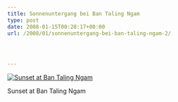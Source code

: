 ```yaml
---
title: Sonnenuntergang bei Ban Taling Ngam
type: post
date: 2008-01-15T00:28:17+00:00
url: /2008/01/sonnenuntergang-bei-ban-taling-ngam-2/




---
```

<div class="flickr">
  <a href="http://www.flickr.com/photos/schreibblogade/2194606927/" title="Sunset at Ban Taling Ngam"><img src="//farm3.static.flickr.com/2042/2194606927_4668f25eeb.jpg" alt="Sunset at Ban Taling Ngam" /></a></p>

  <p>
    Sunset at Ban Taling Ngam
  </p>
</div>

